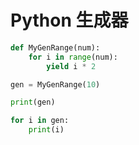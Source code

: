 # Python 生成器

```python
def MyGenRange(num):
    for i in range(num):
        yield i * 2

gen = MyGenRange(10)

print(gen)

for i in gen:
    print(i)
```

